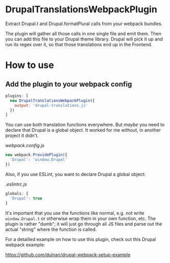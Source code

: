 # DrupalTranslationsWebpackPlugin
Extract Drupal.t and Drupal.formatPlural calls from your webpack bundles.

The plugin will gather all those calls in one single file and emit them.
Then you can add this file to your Drupal theme library. Drupal will pick it up
and run its regex over it, so that those translations end up in the Frontend.

# How to use
## Add the plugin to your webpack config
```javascript
plugins: [
  new DrupalTranslationsWebpackPlugin({
    output: 'drupal-translations.js'
  })
]
```

You can use both translation functions everywhere. But *maybe* you need to declare
that Drupal is a global object. It worked for me without, in another project it
didn't.

*webpack.config.js*
```javascript
new webpack.ProvidePlugin({
  'Drupal': 'window.Drupal'
})
```

Also, if you use ESLint, you want to declare Drupal a global object:

*.eslintrc.js*
```javascript
globals: {
  'Drupal': true
}
```

It's important that you use the functions like normal, e.g. not write `window.Drupal.t`
or otherwise wrap them in your own function, etc. The plugin is rather "dumb"; it will
just go through all JS files and parse out the actual "string" where the function is
called.

For a detailled example on how to use this plugin, check out this Drupal webpack example:

https://github.com/dulnan/drupal-webpack-setup-example
